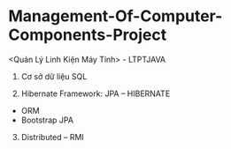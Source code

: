 # Management-Of-Computer-Components-Project
&lt;Quản Lý Linh Kiện Máy Tính> - LTPTJAVA

1. Cơ sở dữ liệu SQL 

2. Hibernate Framework: JPA – HIBERNATE 
 + ORM
 + Bootstrap JPA

3. Distributed – RMI
